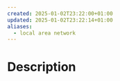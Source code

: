 ```yaml
---
created: 2025-01-02T23:22:00+01:00
updated: 2025-01-02T23:22:14+01:00
aliases:
  - local area network
---
```

# Description
